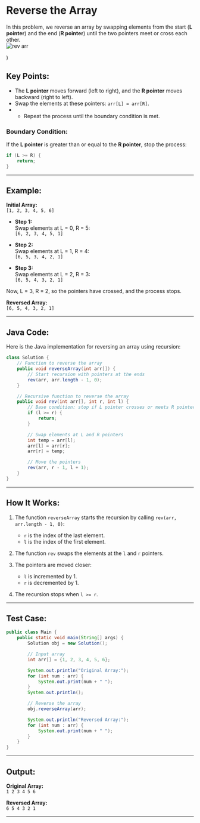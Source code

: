 # Reverse the Array

In this problem, we reverse an array by swapping elements from the start (**L pointer**) and the end (**R pointer**) until the two pointers meet or cross each other.  
![rev arr](https://github.com/user-attachments/assets/df5ea5ee-638b-443e-8dd0-0ee14a5920a8)


)

## Key Points:
- The **L pointer** moves forward (left to right), and the **R pointer** moves backward (right to left).
- Swap the elements at these pointers: `arr[L] = arr[R]`.
- - Repeat the process until the boundary condition is met.

### Boundary Condition:
If the **L pointer** is greater than or equal to the **R pointer**, stop the process:
```java
if (L >= R) {
    return;
}
```

---

## Example:

**Initial Array:**  
`[1, 2, 3, 4, 5, 6]`

- **Step 1:**  
  Swap elements at L = 0, R = 5:  
  `[6, 2, 3, 4, 5, 1]`

- **Step 2:**  
  Swap elements at L = 1, R = 4:  
  `[6, 5, 3, 4, 2, 1]`

- **Step 3:**  
  Swap elements at L = 2, R = 3:  
  `[6, 5, 4, 3, 2, 1]`

Now, L = 3, R = 2, so the pointers have crossed, and the process stops.

**Reversed Array:**  
`[6, 5, 4, 3, 2, 1]`

---

## Java Code:
Here is the Java implementation for reversing an array using recursion:

```java
class Solution {
    // Function to reverse the array
    public void reverseArray(int arr[]) {
        // Start recursion with pointers at the ends
        rev(arr, arr.length - 1, 0);
    }

    // Recursive function to reverse the array
    public void rev(int arr[], int r, int l) {
        // Base condition: stop if L pointer crosses or meets R pointer
        if (l >= r) {
            return;
        }

        // Swap elements at L and R pointers
        int temp = arr[l];
        arr[l] = arr[r];
        arr[r] = temp;

        // Move the pointers
        rev(arr, r - 1, l + 1);
    }
}
```

---

## How It Works:
1. The function `reverseArray` starts the recursion by calling `rev(arr, arr.length - 1, 0)`:
   - `r` is the index of the last element.
   - `l` is the index of the first element.

2. The function `rev` swaps the elements at the `l` and `r` pointers.

3. The pointers are moved closer:
   - `l` is incremented by 1.
   - `r` is decremented by 1.

4. The recursion stops when `l >= r`.

---

## Test Case:

```java
public class Main {
    public static void main(String[] args) {
        Solution obj = new Solution();

        // Input array
        int arr[] = {1, 2, 3, 4, 5, 6};

        System.out.println("Original Array:");
        for (int num : arr) {
            System.out.print(num + " ");
        }
        System.out.println();

        // Reverse the array
        obj.reverseArray(arr);

        System.out.println("Reversed Array:");
        for (int num : arr) {
            System.out.print(num + " ");
        }
    }
}
```

---

## Output:

**Original Array:**  
`1 2 3 4 5 6`  

**Reversed Array:**  
`6 5 4 3 2 1`

---
